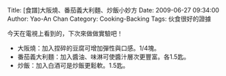 Title: [食譜]大阪燒、番茄義大利麵、炒飯小妙方
Date: 2009-06-27 09:34:00
Author: Yao-An Chan
Category: Cooking-Backing
Tags: 伙食很好的證據


<div class='post'>
今天在電視上看到的，下次來做做實驗吧！<br /><ul><li>大阪燒：加入捏碎的豆腐可增加彈性與口感。1/4塊。<br /></li><li>番茄義大利麵：加入醬油、味淋可使醬汁層次更豐富。各1.5匙。</li><li>炒飯：加入白酒可是炒飯更鬆軟。1.5匙。</li></ul></div>
